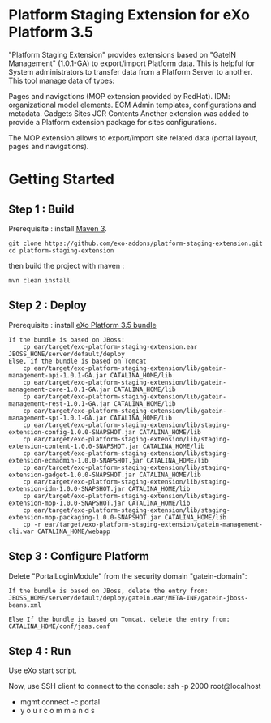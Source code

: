 Platform Staging Extension
for
eXo Platform 3.5
===================

"Platform Staging Extension" provides extensions based on "GateIN Management" (1.0.1-GA) to export/import Platform data. This is helpful for System administrators to transfer data from a Platform Server to another.
This tool manage data of types:

Pages and navigations (MOP extension provided by RedHat).
IDM: organizational model elements.
ECM Admin templates, configurations and metadata.
Gadgets
Sites JCR Contents
Another extension was added to provide a Platform extension package for sites configurations.

The MOP extension allows to export/import site related data (portal layout, pages and navigations).

Getting Started
===============

Step 1 :  Build 
----------------

Prerequisite : install [Maven 3](http://maven.apache.org/download.html).

    git clone https://github.com/exo-addons/platform-staging-extension.git
    cd platform-staging-extension

then build the project with maven :

    mvn clean install

Step 2 : Deploy 
---------------

Prerequisite : install [eXo Platform 3.5 bundle](http://www.exoplatform.com/company/en/download-exo-platform)

	If the bundle is based on JBoss:
		cp ear/target/exo-platform-staging-extension.ear JBOSS_HONE/server/default/deploy
	Else, if the bundle is based on Tomcat
		cp ear/target/exo-platform-staging-extension/lib/gatein-management-api-1.0.1-GA.jar CATALINA_HOME/lib
		cp ear/target/exo-platform-staging-extension/lib/gatein-management-core-1.0.1-GA.jar CATALINA_HOME/lib
		cp ear/target/exo-platform-staging-extension/lib/gatein-management-rest-1.0.1-GA.jar CATALINA_HOME/lib
		cp ear/target/exo-platform-staging-extension/lib/gatein-management-spi-1.0.1-GA.jar CATALINA_HOME/lib
		cp ear/target/exo-platform-staging-extension/lib/staging-extension-config-1.0.0-SNAPSHOT.jar CATALINA_HOME/lib
		cp ear/target/exo-platform-staging-extension/lib/staging-extension-content-1.0.0-SNAPSHOT.jar CATALINA_HOME/lib
		cp ear/target/exo-platform-staging-extension/lib/staging-extension-ecmadmin-1.0.0-SNAPSHOT.jar CATALINA_HOME/lib
		cp ear/target/exo-platform-staging-extension/lib/staging-extension-gadget-1.0.0-SNAPSHOT.jar CATALINA_HOME/lib
		cp ear/target/exo-platform-staging-extension/lib/staging-extension-idm-1.0.0-SNAPSHOT.jar CATALINA_HOME/lib
		cp ear/target/exo-platform-staging-extension/lib/staging-extension-mop-1.0.0-SNAPSHOT.jar CATALINA_HOME/lib
		cp ear/target/exo-platform-staging-extension/lib/staging-extension-mop-packaging-1.0.0-SNAPSHOT.jar CATALINA_HOME/lib
		cp -r ear/target/exo-platform-staging-extension/gatein-management-cli.war CATALINA_HOME/webapp

Step 3 : Configure Platform
----------------------------

Delete "PortalLoginModule" from the security domain "gatein-domain":

	If the bundle is based on JBoss, delete the entry from:
	JBOSS_HOME/server/default/deploy/gatein.ear/META-INF/gatein-jboss-beans.xml

	Else If the bundle is based on Tomcat, delete the entry from:
	CATALINA_HOME/conf/jaas.conf

Step 4 : Run
------------

Use eXo start script.

Now, use SSH client to connect to the console:
 ssh -p 2000 root@localhost
 *  mgmt connect -c portal
 *  y o u r  c o m m a n d s